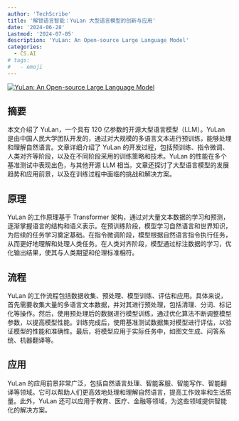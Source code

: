 ```yaml
---
author: 'TechScribe'
title: '解锁语言智能：YuLan 大型语言模型的创新与应用'
date: '2024-06-28'
Lastmod: '2024-07-05'
description: 'YuLan: An Open-source Large Language Model'
categories:
  - CS.AI
# tags:
#   - emoji
---
```


[![YuLan: An Open-source Large Language Model](https://arxiv-research-1301205113.cos.ap-guangzhou.myqcloud.com/images/2406.19853v1.pdf_0.jpg)](https://arxiv.org/abs/2406.19853v1)

## 摘要

本文介绍了 YuLan，一个具有 120 亿参数的开源大型语言模型（LLM）。YuLan 是由中国人民大学团队开发的，通过对大规模的多语言文本进行预训练，能够处理和理解自然语言。文章详细介绍了 YuLan 的开发过程，包括预训练、指令微调、人类对齐等阶段，以及在不同阶段采用的训练策略和技术。YuLan 的性能在多个基准测试中表现出色，与其他开源 LLM 相当。文章还探讨了大型语言模型的发展趋势和应用前景，以及在训练过程中面临的挑战和解决方案。<!--more-->

## 原理

YuLan 的工作原理基于 Transformer 架构，通过对大量文本数据的学习和预测，逐渐掌握语言的结构和语义表示。在预训练阶段，模型学习自然语言和世界知识，为后续的任务学习奠定基础。在指令微调阶段，模型根据自然语言指令执行任务，从而更好地理解和处理人类任务。在人类对齐阶段，模型通过标注数据的学习，优化输出结果，使其与人类期望和伦理标准相符。

## 流程

YuLan 的工作流程包括数据收集、预处理、模型训练、评估和应用。具体来说，首先需要收集大量的多语言文本数据，并对其进行预处理，包括清理、分词、标记化等操作。然后，使用预处理后的数据进行模型训练，通过优化算法不断调整模型参数，以提高模型性能。训练完成后，使用基准测试数据集对模型进行评估，以验证模型的性能和准确性。最后，将模型应用于实际任务中，如图文生成、问答系统、机器翻译等。

## 应用

YuLan 的应用前景非常广泛，包括自然语言处理、智能客服、智能写作、智能翻译等领域。它可以帮助人们更高效地处理和理解自然语言，提高工作效率和生活质量。此外，YuLan 还可以应用于教育、医疗、金融等领域，为这些领域提供智能化的解决方案。
